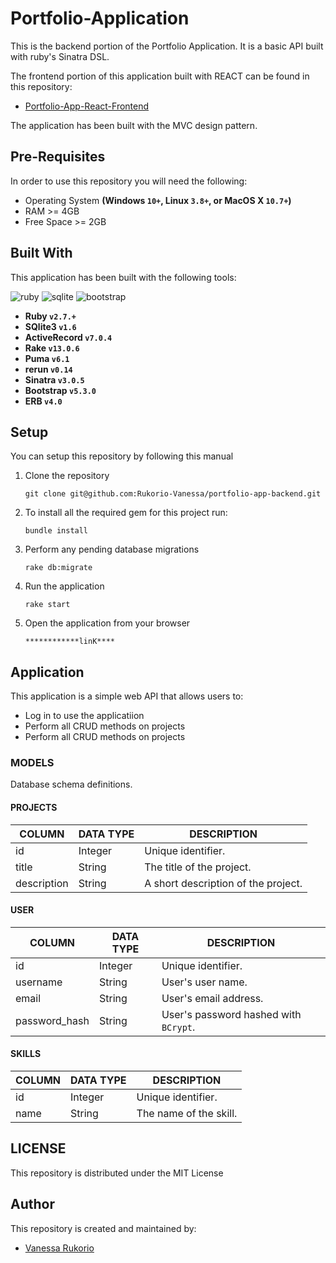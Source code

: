 # Portfolio-Application

This is the backend portion of the Portfolio Application. It is a basic API built with ruby's Sinatra DSL. 

The frontend portion of this application built with REACT can be found in this repository:

- [Portfolio-App-React-Frontend](https://github.com/Rukorio-Vanessa/portfolio-app-frontend) 


The application has been built with the MVC design pattern.

## Pre-Requisites
In order to use this repository you will need the following:


- Operating System **(Windows `10+`, Linux `3.8+`, or MacOS X `10.7+`)**
- RAM >= 4GB
- Free Space >= 2GB

## Built With
This application has been built with the following tools:

![ruby](https://img.shields.io/badge/Ruby-CC342D?style=for-the-badge&logo=ruby&logoColor=white)
![sqlite](https://img.shields.io/badge/SQLite-07405E?style=for-the-badge&logo=sqlite&logoColor=white)
![bootstrap](https://img.shields.io/badge/Bootstrap-563D7C?style=for-the-badge&logo=bootstrap&logoColor=white)


- **Ruby `v2.7.+`**
- **SQlite3 `v1.6`**
- **ActiveRecord `v7.0.4`**
- **Rake `v13.0.6`**
- **Puma `v6.1`**
- **rerun `v0.14`**
- **Sinatra `v3.0.5`**
- **Bootstrap `v5.3.0`**
- **ERB `v4.0`**

## Setup
You can setup this repository by following this manual

1. Clone the repository
    ```{shell}
   git clone git@github.com:Rukorio-Vanessa/portfolio-app-backend.git
   ```
2. To install all the required gem for this project run:
    ```{shell}
   bundle install
   ```
3. Perform any pending database migrations
   ```{shell}
   rake db:migrate
   ```
4. Run the application
    ```{shell}
    rake start
    ```
5. Open the application from your browser
    ```
   ************linK****
   ```
   
## Application
This application is a simple web API that allows users to:

- Log in to use the applicatiion
- Perform all CRUD methods on projects
- Perform all CRUD methods on projects

### MODELS
Database schema definitions.

#### PROJECTS

| COLUMN      | DATA TYPE                                       | DESCRIPTION                         | 
|-------------|-------------------------------------------------|-------------------------------------|
| id          | Integer                                         | Unique identifier.                  |
| title       | String                                          | The title of the project.           |
| description | String                                          | A short description of the project. |


#### USER
| COLUMN        | DATA TYPE | DESCRIPTION                           | 
|---------------|-----------|---------------------------------------|
| id            | Integer   | Unique identifier.                    |
| username      | String    | User's user name.                     |
| email         | String    | User's email address.                 |
| password_hash | String    | User's password hashed with `BCrypt`. |


#### SKILLS
| COLUMN      | DATA TYPE                                       | DESCRIPTION                         | 
|-------------|-------------------------------------------------|-------------------------------------|
| id          | Integer                                         | Unique identifier.                  |
| name        | String                                          | The name of the skill.              |



## LICENSE
This repository is distributed under the MIT License


## Author
This repository is created and maintained by:

- [Vanessa Rukorio](https://github.com/Rukorio-Vanessa) 
